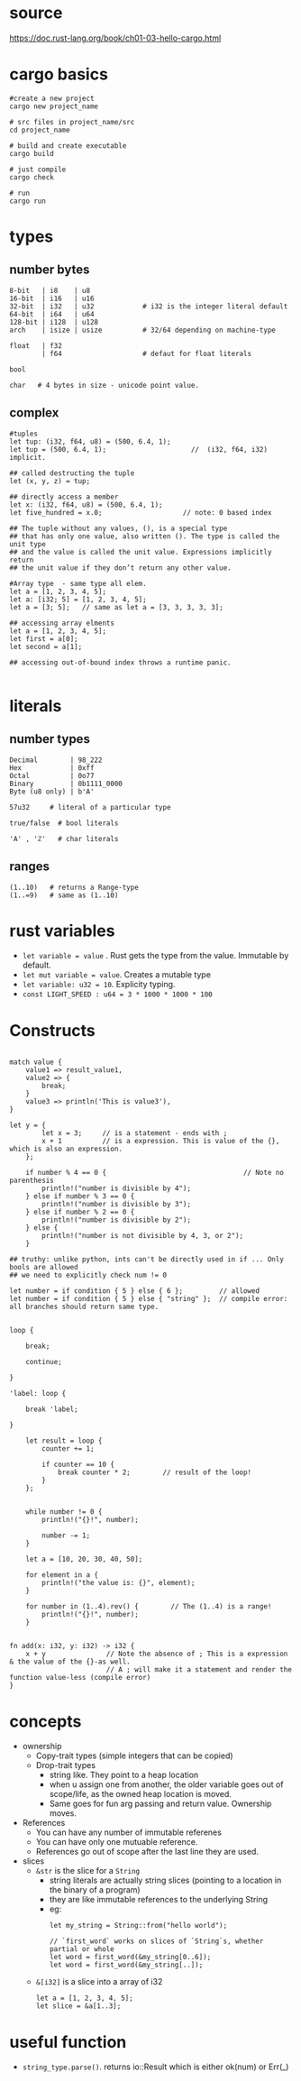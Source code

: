 # source

https://doc.rust-lang.org/book/ch01-03-hello-cargo.html

# cargo basics


```
#create a new project
cargo new project_name

# src files in project_name/src
cd project_name

# build and create executable
cargo build

# just compile
cargo check

# run
cargo run

```

# types

## number bytes

```
8-bit   | i8    | u8
16-bit  | i16   | u16
32-bit  | i32   | u32            # i32 is the integer literal default
64-bit  | i64   | u64
128-bit | i128  | u128
arch    | isize | usize          # 32/64 depending on machine-type

float   | f32
        | f64                    # defaut for float literals

bool

char   # 4 bytes in size - unicode point value.

```

## complex

```
#tuples
let tup: (i32, f64, u8) = (500, 6.4, 1);
let tup = (500, 6.4, 1);                     //  (i32, f64, i32) implicit.

## called destructing the tuple
let (x, y, z) = tup;

## directly access a member
let x: (i32, f64, u8) = (500, 6.4, 1);
let five_hundred = x.0;                    // note: 0 based index

## The tuple without any values, (), is a special type
## that has only one value, also written (). The type is called the unit type
## and the value is called the unit value. Expressions implicitly return
## the unit value if they don’t return any other value.

#Array type  - same type all elem.
let a = [1, 2, 3, 4, 5];
let a: [i32; 5] = [1, 2, 3, 4, 5];
let a = [3; 5];   // same as let a = [3, 3, 3, 3, 3];

## accessing array elments
let a = [1, 2, 3, 4, 5];
let first = a[0];
let second = a[1];

## accessing out-of-bound index throws a runtime panic.


```

# literals

## number types

```
Decimal        | 98_222
Hex            | 0xff
Octal          | 0o77
Binary         | 0b1111_0000
Byte (u8 only) | b'A'

57u32     # literal of a particular type

true/false  # bool literals

'A' , 'ℤ'   # char literals
```

## ranges

```
(1..10)   # returns a Range-type
(1..=9)   # same as (1..10)
```

# rust variables

* `let variable = value` . Rust gets the type from the value. Immutable by default.
* `let mut variable = value`. Creates a mutable type
* `let variable: u32 = 10`.  Explicity typing.
* `const LIGHT_SPEED : u64 = 3 * 1000 * 1000 * 100`

# Constructs

```

match value {
    value1 => result_value1,
    value2 => {
        break;
    }
    value3 => println('This is value3'),
}

let y = {
        let x = 3;     // is a statement - ends with ;
        x + 1          // is a expression. This is value of the {}, which is also an expression.
    };

    if number % 4 == 0 {                                  // Note no parenthesis
        println!("number is divisible by 4");
    } else if number % 3 == 0 {
        println!("number is divisible by 3");
    } else if number % 2 == 0 {
        println!("number is divisible by 2");
    } else {
        println!("number is not divisible by 4, 3, or 2");
    }

## truthy: unlike python, ints can't be directly used in if ... Only bools are allowed
## we need to explicitly check num != 0

let number = if condition { 5 } else { 6 };         // allowed
let number = if condition { 5 } else { "string" };  // compile error: all branches should return same type.


loop {

    break;

    continue;

}

'label: loop {

    break 'label;

}

    let result = loop {
        counter += 1;

        if counter == 10 {
            break counter * 2;        // result of the loop!
        }
    };


    while number != 0 {
        println!("{}!", number);

        number -= 1;
    }

    let a = [10, 20, 30, 40, 50];

    for element in a {
        println!("the value is: {}", element);
    }

    for number in (1..4).rev() {        // The (1..4) is a range!
        println!("{}!", number);
    }


fn add(x: i32, y: i32) -> i32 {
    x + y               // Note the absence of ; This is a expression & the value of the {}-as well.
                        // A ; will make it a statement and render the function value-less (compile error)
}

```

# concepts

* ownership
    * Copy-trait types (simple integers that can be copied)
    * Drop-trait types
        * string like. They point to a heap location
        * when u assign one from another, the older variable goes out of scope/life,
          as the owned heap location is moved.
        * Same goes for fun arg passing and return value. Ownership moves.
* References
    * You can have any number of immutable referenes
    * You can have only one mutuable reference.
    * References go out of scope after the last line they are used.
* slices
    * `&str` is the slice for a `String`
        * string literals are actually string slices (pointing to a location in the binary of a program)
        * they are like immutable references to the underlying String
        * eg:
            ```
            let my_string = String::from("hello world");

            // `first_word` works on slices of `String`s, whether partial or whole
            let word = first_word(&my_string[0..6]);
            let word = first_word(&my_string[..]);
            ```
    * `&[i32]` is a slice into a array of i32
        ```
        let a = [1, 2, 3, 4, 5];
        let slice = &a[1..3];
        ```

# useful function

* `string_type.parse()`. returns io::Result which is either ok(num) or Err(_)
